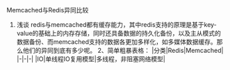 Memcached与Redis异同比较
1. 浅谈
  redis与memcached都有缓存能力，其中redis支持的原理是基于key-value的基础上的内存存储，同时还具备数据的持久化备份，以及主从模式的数据备份、而memcached支持的数据各更加多样化，如多媒体数据缓存。那么他们的异同到底有多少呢。
2、简单粗暴表格：
|分类|Redis|Memcached|
|-|-|-|
|IO|单线程IO复用模型|多线程，非阻塞网络模型|

